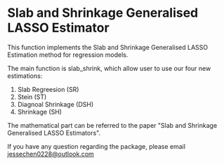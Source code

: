 # Slab and Shrinkage Generalised LASSO Estimator

This function implements the Slab and Shrinkage Generalised LASSO Estimation method for regression models. 

The main function is slab_shrink, which allow user to use our four new estimations: 
1. Slab Regreesion (SR)
2. Stein (ST)
3. Diagnoal Shrinkage (DSH)
4. Shrinkage (SH)

The mathematical part can be referred to the paper "Slab and Shrinkage Generalised LASSO Estimators".



If you have any question regarding the package, please email jessechen0228@outlook.com
